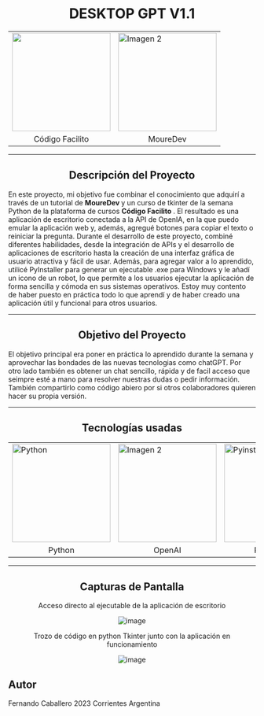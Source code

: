 <h1 align="center"> DESKTOP GPT V1.1</h1>

<div align="center">
<table>
  <tr>
    <td><img src="https://codigofacilito.com/assets/iso-114f4aa86ce46b3c3b2040343eb915624cb2a54be54e1f8a59807ff3c4d1eb4b.png" width="200"></td>
    <td><img src="https://cdn.popsy.co/images/https%3A%2F%2Fwww.notion.so%2Fimage%2Fhttps%253A%252F%252Fs3-us-west-2.amazonaws.com%252Fsecure.notion-static.com%252F5cfd11db-2611-4d4b-9e8e-18921aa0e0ca%252Flogo_min.png%3Ftable%3Dblock%26id%3D229e25e2-802c-434b-89ee-0f7584dc9e30%26cache%3Dv2?width=1500&optimizer=image" alt="Imagen 2" width=200></td>
  </tr>
    <tr align="center">
    <td>Código Facilito</td>
    <td>MoureDev</td>
  </tr>
</table>
</div>

<hr>

<h2 align="center"> Descripción del Proyecto </h2>

<p>
En este proyecto, mi objetivo fue combinar el conocimiento que adquirí a través de un tutorial de <b color="red"> MoureDev </b> y un curso de tkinter de la semana Python de 
la plataforma de cursos <b color="red"> Código Facilito </b>. El resultado es una aplicación de escritorio conectada a la API de OpenIA, en la que puedo emular la aplicación web y, 
además, agregué botones para copiar el texto o reiniciar la pregunta. Durante el desarrollo de este proyecto, combiné diferentes habilidades, desde la integración de 
APIs y el desarrollo de aplicaciones de escritorio hasta la creación de una interfaz gráfica de usuario atractiva y fácil de usar. Además, para agregar valor a lo aprendido,
utilicé PyInstaller para generar un ejecutable .exe para Windows y le añadí un icono de un robot, lo que permite a los usuarios ejecutar la aplicación de forma sencilla y cómoda en sus 
sistemas operativos. Estoy muy contento de haber puesto en práctica todo lo que aprendí y de haber creado una aplicación útil y funcional para otros usuarios.
</p>
<hr>

<h2 align="center"> Objetivo del Proyecto </h2>
<p>
  El objetivo principal era poner en práctica lo aprendido durante la semana y aprovechar las bondades de las nuevas tecnologias como chatGPT.
  Por otro lado también es obtener un chat sencillo, rápida y de facil acceso que seimpre esté a mano para resolver nuestras dudas o pedir información.
  También compartirlo como código abiero por si otros colaboradores quieren hacer su propia versión.
</p>
<hr>
<h2 align="center"> Tecnologías usadas </h2>
<div align="center">
<table>
  <tr>
    <td><img src="https://cdn4.iconfinder.com/data/icons/logos-and-brands/512/267_Python_logo-512.png" width="200" alt="Python"></td>
    <td><img src="https://pbs.twimg.com/media/Fn5vzFqWAAsB_VG.png:large" alt="Imagen 2" width=200 alt="OpenAI"></td>
    <td><img src="https://image.pngaaa.com/174/4152174-middle.png" width="200" alt="Pyinstaller"></td>
    <td><img src="https://www.skillseekho.com/wp-content/uploads/2022/09/tkinter-logo.png" width="200" alt="Tkinter"></td>
  </tr>
  <tr align="center">
    <td>Python</td>
    <td>OpenAI</td>
    <td>Pyinstaller</td>
    <td>Tkinter</td>
  </tr>
</table>
</div>

<hr>

<h2 align="center"> Capturas de Pantalla </h2>

<div align="center">

<p>Acceso directo al ejecutable de la aplicación de escritorio</p>

![image](https://user-images.githubusercontent.com/54701174/224603113-3b005816-6f7d-4dd7-b8cf-2d7c9dc33eaa.png)

<p>Trozo de código en python Tkinter junto con la aplicación en funcionamiento</p>

![image](https://user-images.githubusercontent.com/54701174/224603206-6f35ca58-891e-4751-ba12-9b17e86ba572.png)

</div>

## Autor

Fernando Caballero 2023 Corrientes Argentina
